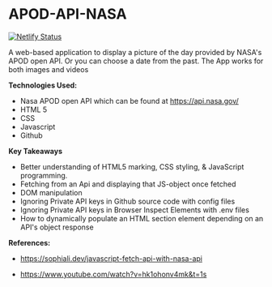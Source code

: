 # APOD-API-NASA

[![Netlify Status](https://api.netlify.com/api/v1/badges/dda566ad-1449-4ba6-8938-4113eec6daa6/deploy-status)](https://app.netlify.com/sites/hopeful-kalam-429be4/deploys)

A web-based application to display a picture of the day provided by NASA's APOD open API. Or you can choose a date from the past. The App works for both images and videos

**Technologies Used:**
- Nasa APOD open API which can be found at https://api.nasa.gov/
- HTML 5
- CSS
- Javascript
- Github

**Key Takeaways** 
- Better understanding of HTML5 marking, CSS styling, & JavaScript programming. 
- Fetching from an Api and displaying that JS-object once fetched
- DOM manipulation
- Ignoring Private API keys in Github source code with config files
- Ignoring Private API keys in Browser Inspect Elements with .env files
- How to dynamically populate an HTML section element depending on an API's object response

**References:**
- https://sophiali.dev/javascript-fetch-api-with-nasa-api

- https://www.youtube.com/watch?v=hk1ohonv4mk&t=1s



